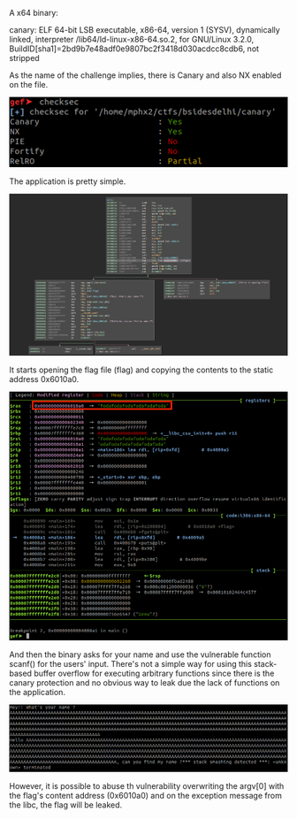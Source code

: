 A x64 binary:

canary: ELF 64-bit LSB executable, x86-64, version 1 (SYSV), dynamically linked, interpreter /lib64/ld-linux-x86-64.so.2, for GNU/Linux 3.2.0, BuildID[sha1]=2bd9b7e48adf0e9807bc2f3418d030acdcc8cdb6, not stripped

As the name of the challenge implies, there is Canary and also NX enabled on the file.

![checksec](canary_1.png)

The application is pretty simple. 

![Application](canary_2.png)

It starts opening the flag file (flag) and copying the contents to the static address 0x6010a0.

![Debugging](canary_3.png)

And then the binary asks for your name and use the vulnerable function scanf() for the users' input. There's not a simple way for using this stack-based buffer overflow for executing arbitrary functions since there is the canary protection and no obvious way to leak due the lack of functions on the application.

![overflow](canary_4.png)

However, it is possible to abuse th vulnerability overwriting the argv[0] with the flag's content address (0x6010a0) and on the exception message from the libc, the flag will be leaked.
